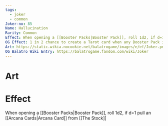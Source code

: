 ```yaml
---
tags:
  - joker
  - common
Joker-no: 85
Name: Hallucination
Rarity: Common
Effect: When opening a [[Booster Packs|Booster Pack]], roll 1d2, if d=1 pull an [[Arcana Cards|Arcana Card]] from [[The Stock]]
OG Effect: 1 in 2 chance to create a Tarot card when any Booster Pack is opened
Art: https://static.wikia.nocookie.net/balatrogame/images/e/ef/Joker.png/revision/latest?cb=20230925003651
OG Balatro Wiki Entry: https://balatrogame.fandom.com/wiki/Joker
---
```

# Art
# Effect
When opening a [[Booster Packs|Booster Pack]], roll 1d2, if d=1 pull an [[Arcana Cards|Arcana Card]] from [[The Stock]]